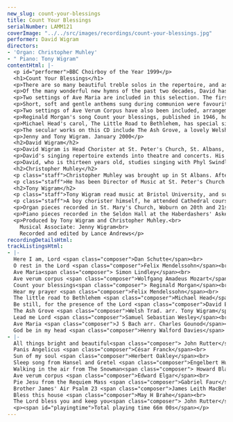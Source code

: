 ```yaml
---
new_slug: count-your-blessings
title: Count Your Blessings
serialNumber: LAMM121
coverImage: "../../src/images/recordings/count-your-blessings.jpg"
performer: David Wigram
directors:
- 'Organ: Christopher Muhley'
- " Piano: Tony Wigram"
contentHtml: |-
  <p id="performer">BBC Choirboy of the Year 1999</p>
  <h1>Count Your Blessings</h1>
  <p>There are so many beautiful treble solos in the repertoire, and as a church chorister for the last seven years, and currently Head Chorister of St. Peter's Church, St. Albans, David Wigram has enjoyed many opportunities to sing these works during weekly church services. The selection chosen for this recording brings you some of the songs, hymns and anthems he has particularly enjoyed performing. St. Peter's is one of the few parish churches in England where full Matins and Evensong are sung every week, enabling both the choir and congregation to continue to know and appreciate the rich variety of church music, particularly the wide range of settings of the canticles by baroque, classical, romantic and 20th century composers.</p>
  <p>Of the many wonderful new hymns of the past two decades, David has chosen two favourites, Here I am, Lord, and Be still, for the presence of the Lord, and of the more traditional hymns, Sun of my soul, and the 23rd Psalm set to the beautiful and lyrical Brother James' Air by James Leith MacBeth Bain. David has a special fondness for Mendelssohn's music, many of whose works are sung at St. Peter's. O Rest in the Lord is a contralto aria sung by the 'angel' in his well-known oratorio Elijah, written in 1846 for a festival performance in Birmingham. The anthem Hear my prayer is of significance to lovers of church music since the remarkable and historical recordings by Ernest Lough in the 1930's with George Thalben-Ball at the Temple Church, London. David has been performing parts of it since the age of ten and eventually took the lengthy solo part in the complete work during the St. Albans International Organ Festival in 1999.</p>
  <p>Two settings of Ave Maria are included in this selection. The first is by Simon Lindley who was assistant organist at St. Albans Abbey in the 1970's, and was written as an anthem for treble voices, inspired by the music of the then organist at St. Albans Abbey, Dr. Peter Hurford. David sings both parts, double tracked, in this anthem, as he also does in Humperdinck's Sleep Song and Rutter's The Lord bless you and keep you. The second setting is the well-known arrangement by Gounod, a Parisien composer of the nineteenth century, using Bach's first prelude of the 48 Preludes and Fugues. Further French influence is found in CŽsar Franck's Panis Angelicus, often sung during communion. Gabriel FaurŽ's remarkable and evocative Requiem Mass is included in worship every year on All Soul's Day at St. Peter's, and the quality of the Pie Jesu, while a demanding solo, is enhanced by the pure, clear voice of a boy treble.</p>
  <p>Short, soft and gentle anthems sung during communion were favourites of the romantic composers in the Victorian era. Lead me Lord, by Samuel Sebastian Wesley, one of the most prolific composers of the 19th Century, and God be in my head by Henry Walford Davies, Thalben-Ball's predecessor at the Temple Church in London, are two fine examples, and have become gems in the repertoire. Thalben-Ball, coincidentally, gave the inaugural recital on the new organ in St. Peter's Church in 1974.</p>
  <p>Two settings of Ave Verum Corpus have also been included, arrangements of the anthems for full choir. Both have their place in the church repertoire and are fine examples of the choral writing of their composers. Mozart's setting has become one of the most loved and well-known anthems, while the setting by Elgar was among his earliest works.</p>
  <p>Reginald Morgan's song Count your blessings, published in 1946, holds a powerful message, both for when it was written and in our present lives, and it is the timeless and enduring words by Edith Temple that caused David to select this as the title of his CD.</p>
  <p>Michael Head's carol, The Little Road to Bethlehem, has special significance as the words, by Margaret Rose, were apparently inspired by the sight of the lambs in the fields at sunset in North Weald, Essex, where David's grandfather's family have lived for many years. John Rutter, formerly organist of Clare College, Cambridge, has added immeasurably to church music, particularly with the carols he has composed and the edited volumes of Carols for Choirs, in partnership with Sir David Willcocks. All things bright and beautiful is a hymn with many tunes, but here the rhythmic and syncopated accompaniment supports a beautifully constructed melody. Rutter's remarkable gift for writing a good tune and then enhancing it with sensitive and emotionally stimulating harmony, making him almost the Andrew Lloyd Webber of English church music, can be found in The Lord bless you and keep you, where David has recorded both parts.</p>
  <p>The secular works on this CD include The Ash Grove, a lovely Welsh folk song, with an enduring tune, to which the accompaniment was improvised during the recording. Bless this house, while a secular song which has also achieved great popularity in times past, is nevertheless a prayer. Walking in the Air from Howard Blake's score for the animated film of Raymond Briggs' Christmas story The Snowman for children (of all ages) has achieved tremendous popularity, and conjures up images of the small boy grasping the hand of his snowman, flying through the dark night sky to the land of Snowmen and Father Christmas.</p>
  <p>Jenny and Tony Wigram. January 2000</p>
  <h2>David Wigram</h2>
  <p>David Wigram is Head Chorister at St. Peter's Church, St. Albans, and BBC Radio 2 Choirboy of the Year 1999. He was chosen, together with Sumudu Jayatilaka, to sing the solo in the World Premiere of Sir John Tavener's "A New Beginning" at the Millennium Dome on December 31st 1999, just before midnight. He has been a member of St. Peter's choir since the age of six and frequently performs as treble soloist in sacred works including Allegri's "Miserere" and Mendelssohn's "Hear my Prayer", from which he has recorded the solo "O for the Wings of a Dove".</p>
  <p>David's singing repertoire extends into theatre and concerts. His interest in more dramatic roles began at school when, at the age of nine, he took the role of Pharaoh in Andrew Lloyd Webber's "Joseph and the Amazing Technicolor Dreamcoat". Subsequently, he performed as singer and dancer with the Fonteyn Theatre Group and won critical acclaim in 1997 for his portrayal of the title role in Menotti's opera "Amahl and the Night Visitors" with St. Albans Chamber Opera. He made his professional debut with Almeida Opera in the principal role as Boy in the World Premiere of Roderick Watkins' opera "The Juniper Tree" at the Munich Biennale Festival, subsequently performing it in London . He has sung principal roles with English National Opera as the Shepherd Boy in "Tosca", First Spirit in "The Magic Flute", and Fyodor in "Boris Godunov", with Teatro Lirico in Sardinia as Miles in Britten's "The Turn of the Screw", and currently as Yniold in Debussy's "Pelléas et Mélisande" with the ENO. Concert appearances include two charity concerts at the Royal Naval College Chapel in Greenwich, Soprano Knabe in Mahler's "Das Klagende Lied" in the Royal Albert Hall with the Royal Philharmonic Orchestra and concerts with the BBC Concert Orchestra in the Royal Festival Hall, London, Symphony Hall, Birmingham, and the Fairfield Hall, Croydon.</p>
  <p>David, who is thirteen years old, studies singing with Phyl Swindlehurst, and has been awarded many prizes at local music festivals including three awards as most promising young singer. He is a pupil at Beaumont School and a member of the Hertfordshire Schools Symphony Orchestra. With St Peter's choir, he has toured in Great Britain and France and played in goal for their medal-winning football team. When not singing, David enjoys studying piano, saxophone, viola and drums, playing jazz and chamber music, and also playing tennis, basketball and football.</p>
  <h2>Christopher Muhley</h2>
  <p class="staff">Christopher Muhley was brought up in St Albans. After leaving St Albans School he studied organ and singing at the Royal College of Music in London., including three years of study with Herbert Howells. Subsequently, he undertook a post-graduate teaching diploma at the Institute of Education, London University. He has taught in a number of schools in Hertfordshire and is now Director of Music at the Haberdashers' Aske's School at Elstree.</p>
  <p class="staff">He has been Director of Music at St. Peter's Church in St Albans since 1976, nurturing and sustaining a rich and lively musical milieu. St. Peter's continues to be one of the few parish churches able to boast a 'traditional' choir of men and boys. With this choir, he has made several recordings, and broadcasts for BBC Radio 2, Three Counties Radio and Chiltern Radio in the United Kingdom, and on local French radio. He has organised and led a number of concert tours, both in this country and in France, Germany and Austria. As in the case of many Cathedrals, St. Peter's has also recruited and trained a girls choir to contribute to Sunday worship.</p>
  <h2>Tony Wigram</h2>
  <p class="staff">Tony Wigram read music at Bristol University, and subsequently psychology at Royal Holloway and Bedford New College, London University. He holds post-graduate qualifications in music therapy, and a PhD in Psychology from St. George's Medical School, London University, and is Professor and Head of PhD Studies in Music Therapy at Aalborg University, Denmark.</p>
  <p class="staff">A boy chorister himself, he attended Cathedral courses with the Royal School of Church Music at Truro, Westminster and Canterbury Cathedrals. From 1974-1984 and 1986-1992 he was organist and choirmaster at St. Mary's Church, North Mymms. He has composed settings of the Series III Communion Service and the Lord's Prayer, and released a tape 'Organ Lights' for the Archbishop of Canterbury's appeal for the Inner Cities. He is a pianist, organist, and viola player, and teaches piano improvisation. In the field of music therapy he is internationally known as a researcher, educator and clinician, and the author of several edited books and articles. He travels and lectures extensively in Europe, the USA and Australia, and whenever he is home in St. Albans he regularly sings in St. Peter's Church Choir.</p>
  <p>Organ pieces recorded in St. Mary's Church, Woburn on 20th and 21st December 1999 by kind permission of the vicar, Rev. Alan Heslop.</p>
  <p>Piano pieces recorded in the Seldon Hall at the Haberdashers' Aske's School on 22nd December 1999 by kind permission of the Headmaster and the Director of Music.</p>
  <p>Produced by Tony Wigram and Christopher Muhley.<br>
    Musical Associate: Jenny Wigram<br>
    Recorded and edited by Lance Andrews</p>
recordingDetailsHtml: 
trackListingsHtml:
- |-
  Here I am, Lord <span class="composer">Dan Schutte</span><br>
  O rest in the Lord <span class="composer">Felix Mendelssohn</span><br>
  Ave Maria<span class="composer"> Simon Lindley</span><br>
  Ave verum corpus <span class="composer">Wolfgang Amadeus Mozart</span><br>
  Count your blessings<span class="composer"> Reginald Morgan</span><br>
  Hear my prayer <span class="composer">Felix Mendelssohn</span><br>
  The little road to Bethlehem <span class="composer">Michael Head</span><br>
  Be still, for the presence of the Lord <span class="composer">David Evans arr. Norman Warren</span><br>
  The Ash Grove <span class="composer">Welsh Trad. arr. Tony Wigram</span><br>
  Lead me Lord <span class="composer">Samuel Sebastian Wesley</span><br>
  Ave Maria <span class="composer">J S Bach arr. Charles Gounod</span><br>
  God be in my head <span class="composer">Henry Walford Davies</span>
- |-
  All things bright and beautiful<span class="composer"> John Rutter</span><br>
  Panis Angelicus <span class="composer">César Franck</span><br>
  Sun of my soul <span class="composer">Herbert Oakley</span><br>
  Sleep song from Hansel and Gretel <span class="composer">Engelbert Humperdinck</span><br>
  Walking in the air from The Snowman<span class="composer"> Howard Blake</span><br>
  Ave verum corpus <span class="composer">Edward Elgar</span><br>
  Pie Jesu from the Requiem Mass <span class="composer">Gabriel Faur</span><br>
  Brother James' Air Psalm 23 <span class="composer">James Leith MacBeth Bain</span><br>
  Bless this house <span class="composer">May H Brahe</span><br>
  The Lord bless you and keep you<span class="composer"> John Rutter</span>
  <p><span id="playingtime">Total playing time 66m 00s</span></p>
---
```


